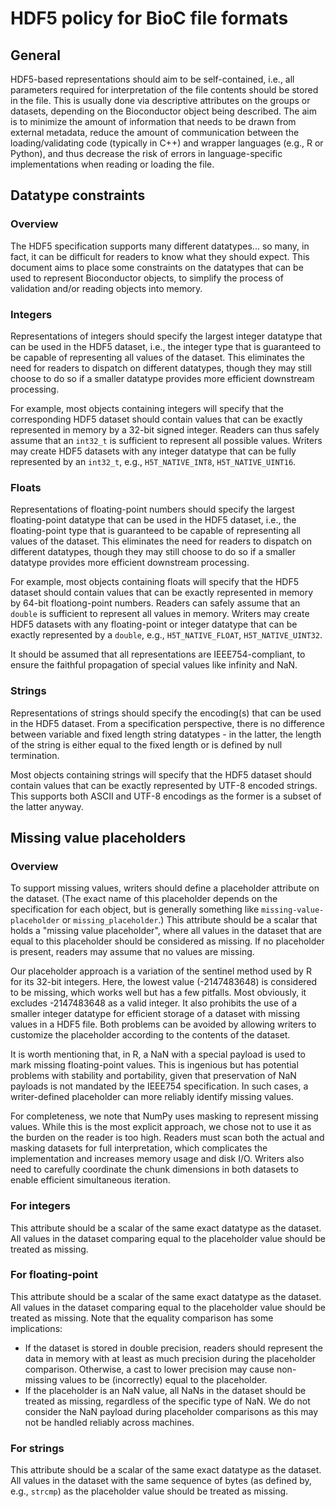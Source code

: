 # HDF5 policy for BioC file formats

## General

HDF5-based representations should aim to be self-contained, i.e., all parameters required for interpretation of the file contents should be stored in the file.
This is usually done via descriptive attributes on the groups or datasets, depending on the Bioconductor object being described.
The aim is to minimize the amount of information that needs to be drawn from external metadata,
reduce the amount of communication between the loading/validating code (typically in C++) and wrapper languages (e.g., R or Python),
and thus decrease the risk of errors in language-specific implementations when reading or loading the file.

## Datatype constraints

### Overview

The HDF5 specification supports many different datatypes... so many, in fact, it can be difficult for readers to know what they should expect.
This document aims to place some constraints on the datatypes that can be used to represent Bioconductor objects,
to simplify the process of validation and/or reading objects into memory.

### Integers 

Representations of integers should specify the largest integer datatype that can be used in the HDF5 dataset,
i.e., the integer type that is guaranteed to be capable of representing all values of the dataset.
This eliminates the need for readers to dispatch on different datatypes, though they may still choose to do so if a smaller datatype provides more efficient downstream processing.

For example, most objects containing integers will specify that the corresponding HDF5 dataset should contain values that can be exactly represented in memory by a 32-bit signed integer.
Readers can thus safely assume that an `int32_t` is sufficient to represent all possible values.
Writers may create HDF5 datasets with any integer datatype that can be fully represented by an `int32_t`, e.g., `H5T_NATIVE_INT8`, `H5T_NATIVE_UINT16`.

### Floats

Representations of floating-point numbers should specify the largest floating-point datatype that can be used in the HDF5 dataset,
i.e., the floating-point type that is guaranteed to be capable of representing all values of the dataset.
This eliminates the need for readers to dispatch on different datatypes, though they may still choose to do so if a smaller datatype provides more efficient downstream processing.

For example, most objects containing floats will specify that the HDF5 dataset should contain values that can be exactly represented in memory by 64-bit floationg-point numbers.
Readers can safely assume that an `double` is sufficient to represent all values in memory.
Writers may create HDF5 datasets with any floating-point or integer datatype that can be exactly represented by a `double`, e.g., `H5T_NATIVE_FLOAT`, `H5T_NATIVE_UINT32`.

It should be assumed that all representations are IEEE754-compliant, to ensure the faithful propagation of special values like infinity and NaN.

### Strings

Representations of strings should specify the encoding(s) that can be used in the HDF5 dataset.
From a specification perspective, there is no difference between variable and fixed length string datatypes -
in the latter, the length of the string is either equal to the fixed length or is defined by null termination.

Most objects containing strings will specify that the HDF5 dataset should contain values that can be exactly represented by UTF-8 encoded strings.
This supports both ASCII and UTF-8 encodings as the former is a subset of the latter anyway. 

## Missing value placeholders

### Overview

To support missing values, writers should define a placeholder attribute on the dataset.
(The exact name of this placeholder depends on the specification for each object, but is generally something like `missing-value-placeholder` or `missing_placeholder`.)
This attribute should be a scalar that holds a "missing value placeholder",
where all values in the dataset that are equal to this placeholder should be considered as missing.
If no placeholder is present, readers may assume that no values are missing.

Our placeholder approach is a variation of the sentinel method used by R for its 32-bit integers.
Here, the lowest value (-2147483648) is considered to be missing, which works well but has a few pitfalls.
Most obviously, it excludes -2147483648 as a valid integer.
It also prohibits the use of a smaller integer datatype for efficient storage of a dataset with missing values in a HDF5 file.
Both problems can be avoided by allowing writers to customize the placeholder according to the contents of the dataset.

It is worth mentioning that, in R, a NaN with a special payload is used to mark missing floating-point values.
This is ingenious but has potential problems with stability and portability, given that preservation of NaN payloads is not mandated by the IEEE754 specification.
In such cases, a writer-defined placeholder can more reliably identify missing values.

For completeness, we note that NumPy uses masking to represent missing values.
While this is the most explicit approach, we chose not to use it as the burden on the reader is too high.
Readers must scan both the actual and masking datasets for full interpretation, which complicates the implementation and increases memory usage and disk I/O.
Writers also need to carefully coordinate the chunk dimensions in both datasets to enable efficient simultaneous iteration.

### For integers

This attribute should be a scalar of the same exact datatype as the dataset.
All values in the dataset comparing equal to the placeholder value should be treated as missing.

### For floating-point 

This attribute should be a scalar of the same exact datatype as the dataset.
All values in the dataset comparing equal to the placeholder value should be treated as missing.
Note that the equality comparison has some implications:

- If the dataset is stored in double precision, readers should represent the data in memory with at least as much precision during the placeholder comparison.
  Otherwise, a cast to lower precision may cause non-missing values to be (incorrectly) equal to the placeholder.
- If the placeholder is an NaN value, all NaNs in the dataset should be treated as missing, regardless of the specific type of NaN.
  We do not consider the NaN payload during placeholder comparisons as this may not be handled reliably across machines.

### For strings

This attribute should be a scalar of the same exact datatype as the dataset.
All values in the dataset with the same sequence of bytes (as defined by, e.g., `strcmp`) as the placeholder value should be treated as missing.
